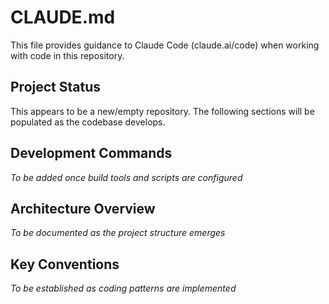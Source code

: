 # CLAUDE.md

This file provides guidance to Claude Code (claude.ai/code) when working with code in this repository.

## Project Status

This appears to be a new/empty repository. The following sections will be populated as the codebase develops.

## Development Commands

*To be added once build tools and scripts are configured*

## Architecture Overview

*To be documented as the project structure emerges*

## Key Conventions

*To be established as coding patterns are implemented*
